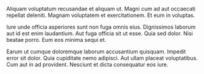 Aliquam voluptatum recusandae et aliquam ut. Magni cum ad aut occaecati repellat deleniti. Magnam voluptatem et exercitationem. Et eum in voluptas.
 Iure unde officia asperiores sunt non fuga omnis eius. Dignissimos laborum aut id est enim laudantium. Aut fuga officia sit ut esse. Quia sed dolor. Nisi beatae porro. Eum eos minima sequi et.
 Earum ut cumque doloremque laborum accusantium quisquam. Impedit error sit dolor. Quia cupiditate nemo adipisci. Aut ullam placeat voluptatibus. Cum aut in ad provident. Nesciunt et dicta consequatur eos iure.